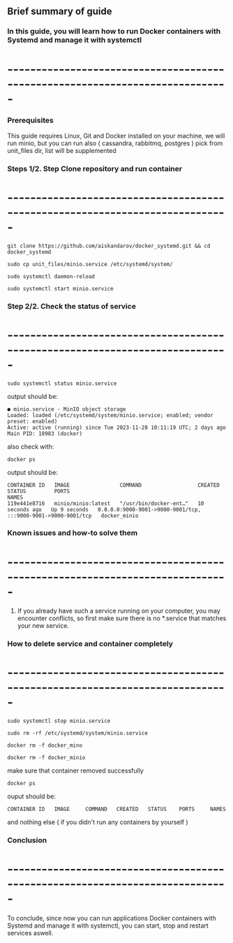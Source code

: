 ## Brief summary of guide

### In this guide, you will learn how to run Docker containers with Systemd and manage it with systemctl
# -----------------------------------------------------------------------------
### **Prerequisites**

This guide requires Linux, Git and Docker installed on your machine, we will run minio, but you can run also ( cassandra, rabbitmq, postgres ) pick from unit_files dir, list will be supplemented
          
### **Steps 1/2. Step Clone repository and run container**
# -----------------------------------------------------------------------------

```
git clone https://github.com/aiskandarov/docker_systemd.git && cd docker_systemd
```
```
sudo cp unit_files/minio.service /etc/systemd/system/
```
```
sudo systemctl daemon-reload
```
```
sudo systemctl start minio.service
```

### **Step 2/2. Check the status of service**
# -----------------------------------------------------------------------------

```
sudo systemctl status minio.service
```
output should be:
```
● minio.service - MinIO object storage
Loaded: loaded (/etc/systemd/system/minio.service; enabled; vendor preset: enabled)
Active: active (running) since Tue 2023-11-28 10:11:19 UTC; 2 days ago
Main PID: 18983 (docker)
```
also check with:

```
docker ps
```
output should be:
```
CONTAINER ID   IMAGE                COMMAND                  CREATED          STATUS         PORTS                                                           NAMES
119e441e8716   minio/minio:latest   "/usr/bin/docker-ent…"   10 seconds ago   Up 9 seconds   0.0.0.0:9000-9001->9000-9001/tcp, :::9000-9001->9000-9001/tcp   docker_minio
```
### Known issues and how-to solve them
# -----------------------------------------------------------------------------

1. If you already have such a service running on your computer, you may encounter conflicts, so first make sure there is no *.service that matches your new service.

### How to delete service and container completely
# -----------------------------------------------------------------------------

```
sudo systemctl stop minio.service
```
```
sudo rm -rf /etc/systemd/system/minio.service 
```
```
docker rm -f docker_mino
```
```
docker rm -f docker_minio 
```
make sure that container removed successfully

```
docker ps 
```
ouput should be: 
```
CONTAINER ID   IMAGE     COMMAND   CREATED   STATUS    PORTS     NAMES
```
and nothing else ( if you didn't run any containers by yourself )

### Conclusion
# -----------------------------------------------------------------------------

To conclude, since now you can run applications Docker containers with Systemd and manage it with systemctl, you can start, stop and restart services aswell.